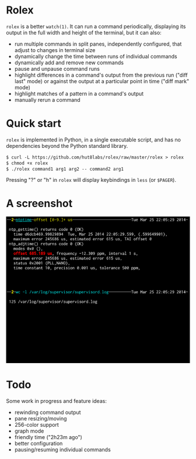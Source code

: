 # Rolex

`rolex` is a better `watch(1)`. It can run a command periodically, displaying
its output in the full width and height of the terminal, but it can also:

* run multiple commands in split panes, independently configured, that adjust
  to changes in terminal size
* dynamically change the time between runs of individual commands
* dynamically add and remove new commands
* pause and unpause command runs
* highlight differences in a command's output from the previous run ("diff
  last" mode) or against the output at a particular point in time ("diff mark"
  mode)
* highlight matches of a pattern in a command's output
* manually rerun a command


# Quick start

`rolex` is implemented in Python, in a single executable script, and has no
dependencies beyond the Python standard library.

    $ curl -L https://github.com/hut8labs/rolex/raw/master/rolex > rolex
    $ chmod +x rolex
    $ ./rolex command1 arg1 arg2 -- command2 arg1

Pressing "?" or "h" in `rolex` will display keybindings in `less` (or
`$PAGER`).


# A screenshot

![Rolex Screenshot](https://github.com/hut8labs/rolex/blob/master/doc/rolex.png?raw=true)


# Todo

Some work in progress and feature ideas:

* rewinding command output
* pane resizing/moving
* 256-color support
* graph mode
* friendly time ("2h23m ago")
* better configuration
* pausing/resuming individual commands
